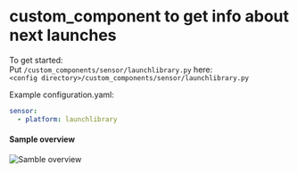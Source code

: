 # custom_component to get info about next launches

To get started:   
Put `/custom_components/sensor/launchlibrary.py` here:  
`<config directory>/custom_components/sensor/launchlibrary.py`  


Example configuration.yaml:  
```yaml
sensor:
  - platform: launchlibrary
```
 #### Sample overview
![Samble overview](/overview.png)